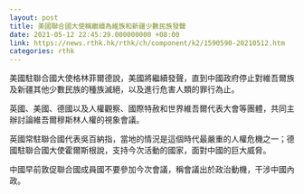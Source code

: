 ```yaml
---
layout: post
title: 美國聯合國大使稱繼續為維族和新疆少數民族發聲
date: 2021-05-12 22:45:29.000000000 +08:00
link: https://news.rthk.hk/rthk/ch/component/k2/1590590-20210512.htm
categories: rthk
---
```


美國駐聯合國大使格林菲爾德說，美國將繼續發聲，直到中國政府停止對維吾爾族及新疆其他少數民族的種族滅絕，以及進行危害人類的罪行為止。

英國、美國、德國以及人權觀察、國際特赦和世界維吾爾代表大會等團體，共同主辦討論維吾爾穆斯林人權的視象會議。

英國常駐聯合國代表吳百納指，當地的情況是這個時代最嚴重的人權危機之一；德國駐聯合國大使霍爾斯根說，支持今次活動的國家，面對中國的巨大威脅。

中國早前敦促聯合國成員國不要參加今次會議，稱會議出於政治動機，干涉中國內政。
